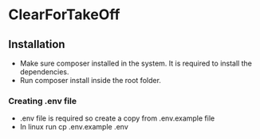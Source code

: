 # ClearForTakeOff

## Installation
- Make sure composer installed in the system. It is required to install the dependencies.
- Run composer install inside the root folder.

### Creating .env file
- .env file is required so create a copy from .env.example file
- In linux run cp .env.example .env

